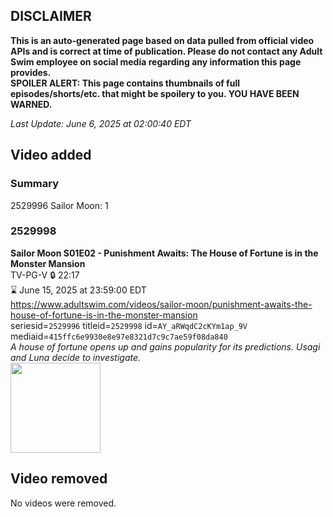 ## DISCLAIMER
**This is an auto-generated page based on data pulled from official video APIs and is correct at time of publication. Please do not contact any Adult Swim employee on social media regarding any information this page provides.**  
**SPOILER ALERT: This page contains thumbnails of full episodes/shorts/etc. that might be spoilery to you. YOU HAVE BEEN WARNED.**  

_Last Update: June 6, 2025 at 02:00:40 EDT_
## Video added
### Summary
2529996 Sailor Moon: 1  
### 2529998
**Sailor Moon S01E02 - Punishment Awaits: The House of Fortune is in the Monster Mansion**  
TV-PG-V 🔒 22:17  
⌛ June 15, 2025 at 23:59:00 EDT  
https://www.adultswim.com/videos/sailor-moon/punishment-awaits-the-house-of-fortune-is-in-the-monster-mansion  
seriesid=`2529996` titleid=`2529998` id=`AY_aRWqdC2cKYm1ap_9V` mediaid=`415ffc6e9930e8e97e8321d7c9c7ae59f08da840`  
_A house of fortune opens up and gains popularity for its predictions. Usagi and Luna decide to investigate._  
<a href="https://media.cdn.adultswim.com/uploads/20240606/thumbnails/2_2466162283-CopyofSailorMoon_Ep002_Thumbnail_1920x1080_Pillarbox.jpg"><img src="https://media.cdn.adultswim.com/uploads/20240606/thumbnails/2_2466162283-CopyofSailorMoon_Ep002_Thumbnail_1920x1080_Pillarbox.jpg" height="144px" /></a>
## Video removed
No videos were removed.  

